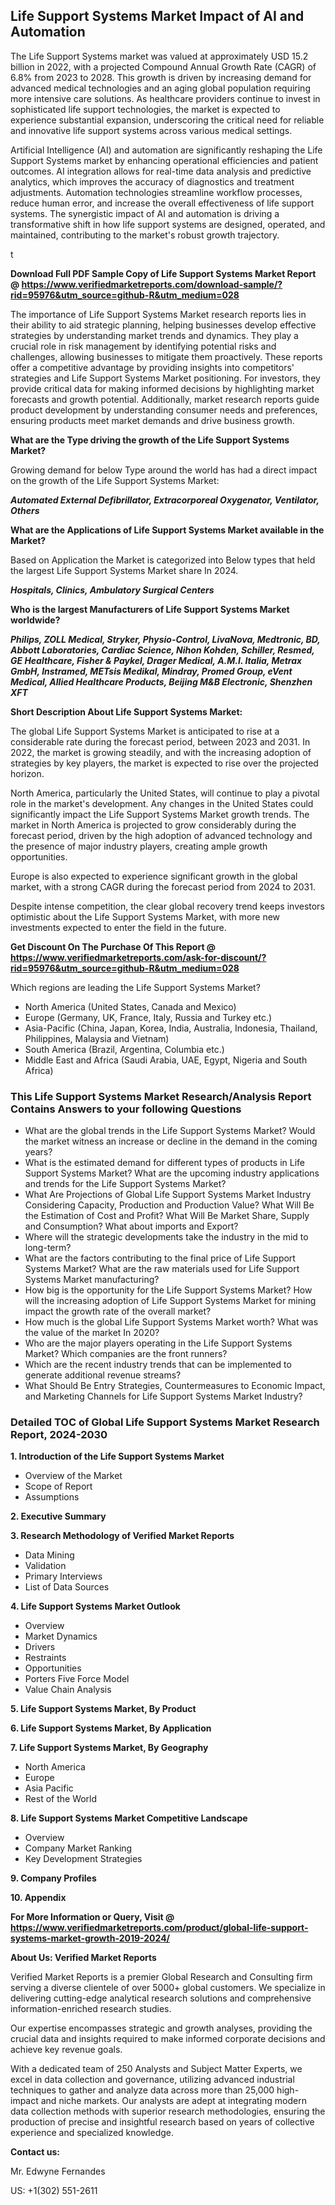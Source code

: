 <h2>Life Support Systems Market Impact of AI and Automation</h2><p>The Life Support Systems market was valued at approximately USD 15.2 billion in 2022, with a projected Compound Annual Growth Rate (CAGR) of 6.8% from 2023 to 2028. This growth is driven by increasing demand for advanced medical technologies and an aging global population requiring more intensive care solutions. As healthcare providers continue to invest in sophisticated life support technologies, the market is expected to experience substantial expansion, underscoring the critical need for reliable and innovative life support systems across various medical settings.</p><p>Artificial Intelligence (AI) and automation are significantly reshaping the Life Support Systems market by enhancing operational efficiencies and patient outcomes. AI integration allows for real-time data analysis and predictive analytics, which improves the accuracy of diagnostics and treatment adjustments. Automation technologies streamline workflow processes, reduce human error, and increase the overall effectiveness of life support systems. The synergistic impact of AI and automation is driving a transformative shift in how life support systems are designed, operated, and maintained, contributing to the market's robust growth trajectory.</p>t</p><p id="" class=""><strong>Download Full PDF Sample Copy of Life Support Systems Market Report @ <a href="https://www.verifiedmarketreports.com/download-sample/?rid=95976&utm_source=github-R&utm_medium=028" target="_blank">https://www.verifiedmarketreports.com/download-sample/?rid=95976&utm_source=github-R&utm_medium=028</a></strong></p><p>The importance of&nbsp;Life Support Systems Market research reports lies in their ability to aid strategic planning, helping businesses develop effective strategies by understanding market trends and dynamics. They play a crucial role in risk management by identifying potential risks and challenges, allowing businesses to mitigate them proactively. These reports offer a competitive advantage by providing insights into competitors' strategies and Life Support Systems Market positioning. For investors, they provide critical data for making informed decisions by highlighting market forecasts and growth potential. Additionally, market research reports guide product development by understanding consumer needs and preferences, ensuring products meet market demands and drive business growth.</p><p><strong>What are the&nbsp;Type driving the growth of the Life Support Systems Market?</strong></p><p id="" class="">Growing demand for below Type around the world has had a direct impact on the growth of the Life Support Systems Market:</p><em><strong>Automated External Defibrillator, Extracorporeal Oxygenator, Ventilator, Others</strong></em></p><strong>What are the&nbsp;Applications&nbsp;of Life Support Systems Market available in the Market?</strong></p><p id="" class="">Based on Application the Market is categorized into Below types that held the largest Life Support Systems Market share In 2024.</p><em><strong>Hospitals, Clinics, Ambulatory Surgical Centers</strong></em></p><strong>Who is the largest Manufacturers of Life Support Systems Market worldwide?</strong></p><p><em><strong>Philips, ZOLL Medical, Stryker, Physio-Control, LivaNova, Medtronic, BD, Abbott Laboratories, Cardiac Science, Nihon Kohden, Schiller, Resmed, GE Healthcare, Fisher & Paykel, Drager Medical, A.M.I. Italia, Metrax GmbH, Instramed, METsis Medikal, Mindray, Promed Group, eVent Medical, Allied Healthcare Products, Beijing M&B Electronic, Shenzhen XFT</strong></em></p><p id="" class=""><strong>Short Description About Life Support Systems Market:</strong></p><p>The global Life Support Systems Market is anticipated to rise at a considerable rate during the forecast period, between 2023 and 2031. In 2022, the market is growing steadily, and with the increasing adoption of strategies by key players, the market is expected to rise over the projected horizon.</p><p>North America, particularly the United States, will continue to play a pivotal role in the market's development. Any changes in the United States could significantly impact the Life Support Systems Market growth trends. The market in North America is projected to grow considerably during the forecast period, driven by the high adoption of advanced technology and the presence of major industry players, creating ample growth opportunities.</p><p>Europe is also expected to experience significant growth in the global market, with a strong CAGR during the forecast period from 2024 to 2031.</p><p>Despite intense competition, the clear global recovery trend keeps investors optimistic about the Life Support Systems Market, with more new investments expected to enter the field in the future.</p><p id="" class=""><strong>Get Discount On The Purchase Of This Report @ <a href="https://www.verifiedmarketreports.com/ask-for-discount/?rid=95976&utm_source=github-R&utm_medium=028" target="_blank">https://www.verifiedmarketreports.com/ask-for-discount/?rid=95976&utm_source=github-R&utm_medium=028</a></strong></p>Which regions are leading the Life Support Systems Market?</p><ul><li>North America (United States, Canada and Mexico)</li><li>Europe (Germany, UK, France, Italy, Russia and Turkey etc.)</li><li>Asia-Pacific (China, Japan, Korea, India, Australia, Indonesia, Thailand, Philippines, Malaysia and Vietnam)</li><li>South America (Brazil, Argentina, Columbia etc.)</li><li>Middle East and Africa (Saudi Arabia, UAE, Egypt, Nigeria and South Africa)</li></ul><h3 id="" class="">This Life Support Systems Market Research/Analysis Report Contains Answers to your following Questions</h3><ul><li>What are the global trends in the Life Support Systems Market? Would the market witness an increase or decline in the demand in the coming years?</li><li>What is the estimated demand for different types of products in Life Support Systems Market? What are the upcoming industry applications and trends for the Life Support Systems Market?</li><li>What Are Projections of Global Life Support Systems Market Industry Considering Capacity, Production and Production Value? What Will Be the Estimation of Cost and Profit? What Will Be Market Share, Supply and Consumption? What about imports and Export?</li><li>Where will the strategic developments take the industry in the mid to long-term?</li><li>What are the factors contributing to the final price of Life Support Systems Market? What are the raw materials used for Life Support Systems Market manufacturing?</li><li>How big is the opportunity for the Life Support Systems Market? How will the increasing adoption of Life Support Systems Market for mining impact the growth rate of the overall market?</li><li>How much is the global Life Support Systems Market worth? What was the value of the market In 2020?</li><li>Who are the major players operating in the Life Support Systems Market? Which companies are the front runners?</li><li>Which are the recent industry trends that can be implemented to generate additional revenue streams?</li><li>What Should Be Entry Strategies, Countermeasures to Economic Impact, and Marketing Channels for Life Support Systems Market Industry?</li></ul><h3 id="" class="">Detailed TOC of Global Life Support Systems Market Research Report, 2024-2030</h3><p id="" class=""><strong>1. Introduction of the Life Support Systems Market</strong></p><ul><li>Overview of the Market</li><li>Scope of Report</li><li>Assumptions</li></ul><p id="" class=""><strong>2. Executive Summary</strong></p><p id="" class=""><strong>3. Research Methodology of Verified Market Reports</strong></p><ul><li>Data Mining</li><li>Validation</li><li>Primary Interviews</li><li>List of Data Sources</li></ul><p id="" class=""><strong>4. Life Support Systems Market Outlook</strong></p><ul><li>Overview</li><li>Market Dynamics</li><li>Drivers</li><li>Restraints</li><li>Opportunities</li><li>Porters Five Force Model</li><li>Value Chain Analysis</li></ul><p id="" class=""><strong>5. Life Support Systems Market, By Product</strong></p><p id="" class=""><strong>6. Life Support Systems Market, By Application</strong></p><p id="" class=""><strong>7. Life Support Systems Market, By Geography</strong></p><ul><li>North America</li><li>Europe</li><li>Asia Pacific</li><li>Rest of the World</li></ul><p id="" class=""><strong>8. Life Support Systems Market Competitive Landscape</strong></p><ul><li>Overview</li><li>Company Market Ranking</li><li>Key Development Strategies</li></ul><p id="" class=""><strong>9. Company Profiles</strong></p><p id="" class=""><strong>10. Appendix</strong></p><p id="" class=""><strong>For More Information or Query, Visit @ <a href="https://www.verifiedmarketreports.com/product/global-life-support-systems-market-growth-2019-2024/" target="_blank">https://www.verifiedmarketreports.com/product/global-life-support-systems-market-growth-2019-2024/</a></strong></p><p id="" class=""><strong>About Us: Verified Market Reports</strong></p><p id="" class="">Verified Market Reports is a premier Global Research and Consulting firm serving a diverse clientele of over 5000+ global customers. We specialize in delivering cutting-edge analytical research solutions and comprehensive information-enriched research studies.</p><p id="" class="">Our expertise encompasses strategic and growth analyses, providing the crucial data and insights required to make informed corporate decisions and achieve key revenue goals.</p><p id="" class="">With a dedicated team of 250 Analysts and Subject Matter Experts, we excel in data collection and governance, utilizing advanced industrial techniques to gather and analyze data across more than 25,000 high-impact and niche markets. Our analysts are adept at integrating modern data collection methods with superior research methodologies, ensuring the production of precise and insightful research based on years of collective experience and specialized knowledge.</p><p id="" class=""><strong>Contact us:</strong></p><p id="" class="">Mr. Edwyne Fernandes</p><p id="" class="">US: +1(302) 551-2611</p>